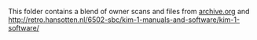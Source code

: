 This folder contains a blend of owner scans and files from [archive.org](https://archive.org/) and <http://retro.hansotten.nl/6502-sbc/kim-1-manuals-and-software/kim-1-software/>
